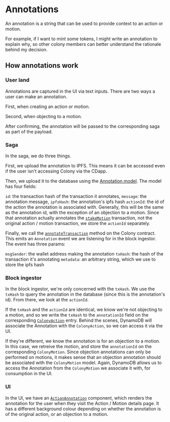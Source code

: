 # Annotations

An annotation is a string that can be used to provide context to an action or motion.

For example, if I want to mint some tokens, I might write an annotation to explain why, so other colony members can better understand the rationale behind my decision.

## How annotations work

### User land

Annotations are captured in the UI via text inputs. There are two ways a user can make an annotation.

First, when creating an action or motion.

Second, when objecting to a motion.

After confirming, the annotation will be passed to the corresponding saga as part of the payload.

### Saga

In the saga, we do three things.

First, we upload the annotation to IPFS. This means it can be accessed even if the user isn't accessing Colony via the CDapp.

Then, we upload it to the database using the [Annotation model](https://github.com/JoinColony/colonyCDapp/blob/7c0177dddb4d2809de096c1df0feb140ae8849f8/amplify/backend/api/colonycdapp/schema.graphql#L2581). The model has four fields:

`id`: the transaction hash of the transaction it annotates,
`message`: the annotation message,
`ipfsHash`: the annotation's ipfs hash
`actionId`: the id of the action the annotation is associated with. Generally, this will be the same as the annotation id, with the exception of an objection to a motion. Since that annotation actually annotates the [`stakeMotion`](https://github.com/JoinColony/colonyNetwork/blob/ddd39a85c9c939445af5d433fa86bc7ac3a2acdd/contracts/extensions/votingReputation/VotingReputationStaking.sol#L27) transaction, not the original action / motion transaction, we store the `actionId` separately.

Finally, we call the [`annotateTransaction`](https://github.com/JoinColony/colonyNetwork/blob/ddd39a85c9c939445af5d433fa86bc7ac3a2acdd/contracts/colony/Colony.sol#L42) method on the Colony contract. This emits an `Annotation` event we are listening for in the block ingestor. The event has three params:

`msgSender`: the wallet address making the annotation
`txHash`: the hash of the transaction it's annotating
`metadata`: an arbitrary string, which we use to store the ipfs hash

### Block ingestor

In the block ingestor, we're only concerned with the `txHash`. We use the `txHash` to query the annotation in the database (since this is the annotation's id). From there, we look at the `actionId`.

If the `txHash` and the `actionId` are identical, we know we're not objecting to a motion, and so we write the `txHash` to the `annotationId` field on the corresponding [`ColonyAction`](https://github.com/JoinColony/colonyCDapp/blob/7c0177dddb4d2809de096c1df0feb140ae8849f8/amplify/backend/api/colonycdapp/schema.graphql#L2147) entry. Behind the scenes, DynamoDB will associate the Annotation with the `ColonyAction`, so we can access it via the UI.

If they're different, we know the annotation is for an objection to a motion. In this case, we retreive the motion, and store the `annotationId` on the corresponding `ColonyMotion`. Since objection annotations can only be performed on motions, it makes sense that an objection annotation should be associated with the `ColonyMotion` model. Again, DynamoDB allows us to access the Annotation from the `ColonyMotion` we associate it with, for consumption in the UI.

### UI

In the UI, we have an [`ActionAnnotation`](https://github.com/JoinColony/colonyCDapp/blob/7c0177dddb4d2809de096c1df0feb140ae8849f8/src/components/common/ColonyActions/ActionDetailsPage/DefaultAction/ActionAnnotation.tsx) component, which renders the annotation for the user when they visit the Action / Motion details page. It has a different background colour depending on whether the annotation is of the original action, or an objection to a motion.
